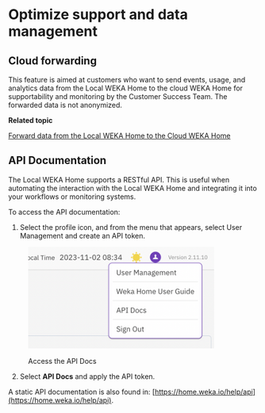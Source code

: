 # Optimize support and data management

## Cloud forwarding

This feature is aimed at customers who want to send events, usage, and analytics data from the Local WEKA Home to the cloud WEKA Home for supportability and monitoring by the Customer Success Team. The forwarded data is not anonymized.

**Related topic**

&#x20;[Forward data from the Local WEKA Home to the Cloud WEKA Home](local-weka-home-deployment.md#forward-data-from-the-local-weka-home-to-the-cloud-weka-home)

## API Documentation

The Local WEKA Home supports a RESTful API. This is useful when automating the interaction with the Local WEKA Home and integrating it into your workflows or monitoring systems.

To access the API documentation:

1. Select the profile icon, and from the menu that appears, select User Management and create an API token.

<figure><img src="../../.gitbook/assets/user-extra-links.png" alt="" width="375"><figcaption><p>Access the API Docs</p></figcaption></figure>

2. Select **API Docs** and apply the API token.

A static API documentation is also found in: [https://home.weka.io/help/api](https://home.weka.io/help/api).
